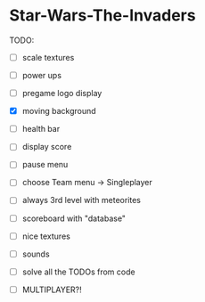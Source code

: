 # Star-Wars-The-Invaders

TODO:

- [ ] scale textures
- [ ] power ups
- [ ] pregame logo display
- [X] moving background
- [ ] health bar
- [ ] display score
- [ ] pause menu
- [ ] choose Team menu -> Singleplayer
- [ ] always 3rd level with meteorites 
- [ ] scoreboard with "database"
- [ ] nice textures
- [ ] sounds
- [ ] solve all the TODOs from code
- [ ] MULTIPLAYER?!


